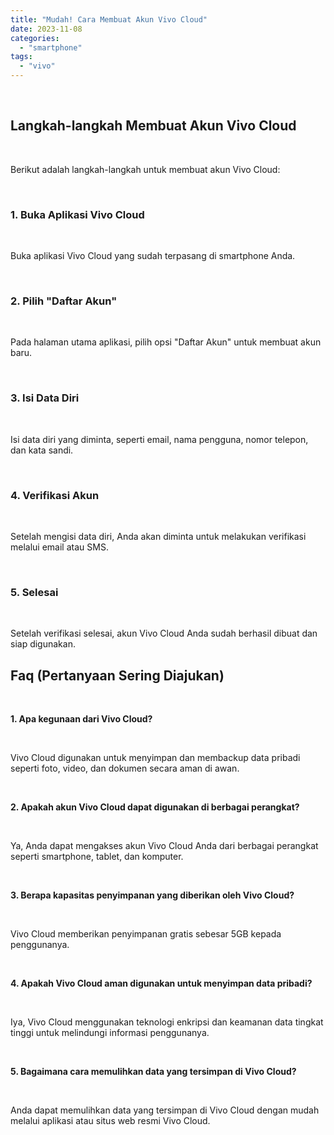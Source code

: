 ```yaml
---
title: "Mudah! Cara Membuat Akun Vivo Cloud"
date: 2023-11-08
categories: 
  - "smartphone"
tags: 
  - "vivo"
---
```


 

## Langkah-langkah Membuat Akun Vivo Cloud

 

Berikut adalah langkah-langkah untuk membuat akun Vivo Cloud:

 

### 1\. Buka Aplikasi Vivo Cloud

 

Buka aplikasi Vivo Cloud yang sudah terpasang di smartphone Anda.

 

### 2\. Pilih "Daftar Akun"

 

Pada halaman utama aplikasi, pilih opsi "Daftar Akun" untuk membuat akun baru.

 

### 3\. Isi Data Diri

 

Isi data diri yang diminta, seperti email, nama pengguna, nomor telepon, dan kata sandi.

 

### 4\. Verifikasi Akun

 

Setelah mengisi data diri, Anda akan diminta untuk melakukan verifikasi melalui email atau SMS.

 

### 5\. Selesai

 

Setelah verifikasi selesai, akun Vivo Cloud Anda sudah berhasil dibuat dan siap digunakan.

## Faq (Pertanyaan Sering Diajukan)

 

**1\. Apa kegunaan dari Vivo Cloud?**

 

Vivo Cloud digunakan untuk menyimpan dan membackup data pribadi seperti foto, video, dan dokumen secara aman di awan.

 

**2\. Apakah akun Vivo Cloud dapat digunakan di berbagai perangkat?**

 

Ya, Anda dapat mengakses akun Vivo Cloud Anda dari berbagai perangkat seperti smartphone, tablet, dan komputer.

 

**3\. Berapa kapasitas penyimpanan yang diberikan oleh Vivo Cloud?**

 

Vivo Cloud memberikan penyimpanan gratis sebesar 5GB kepada penggunanya.

 

**4\. Apakah Vivo Cloud aman digunakan untuk menyimpan data pribadi?**

 

Iya, Vivo Cloud menggunakan teknologi enkripsi dan keamanan data tingkat tinggi untuk melindungi informasi penggunanya.

 

**5\. Bagaimana cara memulihkan data yang tersimpan di Vivo Cloud?**

 

Anda dapat memulihkan data yang tersimpan di Vivo Cloud dengan mudah melalui aplikasi atau situs web resmi Vivo Cloud.
